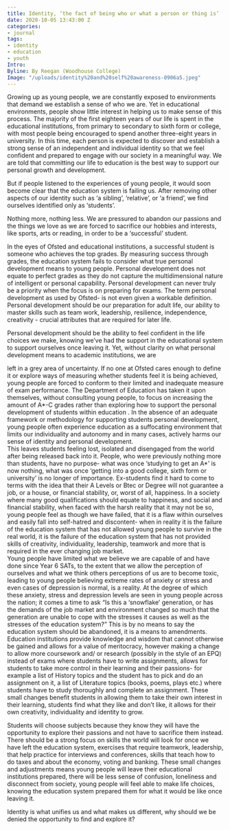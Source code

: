 ```yaml
---
title: Identity, ‘the fact of being who or what a person or thing is’
date: 2020-10-05 13:43:00 Z
categories:
- journal
tags:
- identity
- education
- youth
Intro: 
Byline: By Reegan (Woodhouse College)
Image: "/uploads/identity%20and%20self%20awareness-0906a5.jpeg"
---
```


Growing up as young people, we are constantly exposed to environments that demand we establish a sense of who we are. Yet in educational environments, people show little interest in helping us to make sense of this process. The majority of the first eighteen years of our life is spent in the educational institutions, from primary to secondary to sixth form or college, with most people being encouraged to spend another three-eight years in university. In this time, each person is expected to discover and establish a strong sense of an independent and individual identity so that we feel confident and prepared to engage with our society in a meaningful way. We are told that committing our life to education is the best way to support our personal growth and development.
						
But if people listened to the experiences of young people, it would soon become clear that the education system is failing us. After removing other aspects of our identity such as ‘a sibling’, ‘relative’, or ‘a friend’, we find ourselves identified only as ‘students’.
						
Nothing more, nothing less. We are pressured to abandon our passions and the things we love as we are forced to sacrifice our hobbies and interests, like sports, arts or reading, in order to be a ‘successful’ student.

In the eyes of Ofsted and educational institutions, a successful student is someone who achieves the top grades. By measuring success through grades, the education system fails to consider what true personal development means to young people. Personal development does not equate to perfect grades as they do not capture the multidimensional nature of intelligent or personal capability. Personal development can never truly be a priority when the focus is on
preparing for exams. The term personal development as used by Ofsted- is not even given a
workable definition. Personal development should be our preparation for adult life, our ability to master skills such as team work, leadership, resilience, independence, creativity - crucial attributes that are required for later life.
						
Personal development should be the ability to feel confident in the life choices we make, knowing we’ve had the support in the educational system to support ourselves once leaving it.
Yet, without clarity on what personal development means to academic institutions, we are
						
					
					
						
							
left in a grey area of uncertainty. If no one at Ofsted cares enough to define it or explore ways of measuring whether students feel it is being achieved, young people are forced to conform to their limited and inadequate measure of exam performance.
The Department of Education has taken it upon themselves, without consulting young people, to focus on increasing the amount of A*-C grades rather than exploring how to support the personal development of students within education . In the absence of an adequate framework or methodology for supporting students personal development, young people often experience education as a suffocating environment that limits our individuality and autonomy and in many cases, actively harms our sense of identity and personal development.				
This leaves students feeling lost, isolated and disengaged from the world after being released back into it. People, who were previously nothing more than students, have no purpose- what was once ‘studying to get an A*’ is now nothing, what was once ‘getting into a good college, sixth form or university’ is no longer of importance. Ex-students find it hard to come to terms with the idea that their A Levels or Btec or Degree will not guarantee a job, or a house, or financial stability, or, worst of all, happiness. In a society where many good qualifications should equate to happiness, and social and financial stability, when faced with the harsh reality that it may not be so, young people feel as though we have failed, that it is a flaw within ourselves and easily fall into self-hatred and discontent- when in reality it is the failure of the education system that has not allowed young people to survive in the real world, it is the failure of the education system that has not provided skills of creativity, individuality, leadership, teamwork and more that is required in the ever changing job market.			
Young people have limited what we believe we are capable of and have done since Year 6 SATs, to the extent that we allow the perception of ourselves and what we think others perceptions of us are to become toxic, leading to young people believing extreme rates of anxiety or stress and even cases of depression is normal, is a reality. At the degree of which these anxiety, stress and depression levels are seen in young people across the nation; it comes a time to ask “Is this a ‘snowflake’ generation, or has the demands of the job market and environment changed so much that the generation are unable to cope with the stresses it causes as well as the stresses of the education system?”
This is by no means to say the education system should be abandoned, it is a means to amendments. Education institutions provide knowledge and wisdom that cannot otherwise be gained and allows for a value of meritocracy, however making a change to allow more coursework and/ or research (possibly in the style of an EPQ) instead of exams where students have to write assignments, allows for students to take more control in their learning and their passions- for example a list of History topics and the student has to pick and do an assignment on it, a list of Literature topics (books, poems, plays etc.) where students have to study thoroughly and complete an assignment. These small changes benefit students in allowing them to take their own interest in their learning, students find what they like and don’t like, it allows for their own creativity, individuality and identity to grow.

Students will choose subjects because they know they will have the opportunity to explore their passions and not have to sacrifice them instead. There should be a strong focus on skills the world will look for once we have left the education system, exercises that require teamwork, leadership, that help practice for interviews and conferences, skills that teach how to do taxes and about the economy, voting and banking. These small changes and adjustments means young people will leave their educational institutions prepared, there will be less sense of confusion, loneliness and disconnect from society, young people will feel able to make life choices, knowing the education system prepared them for what it would be like once leaving it.	

Identity is what unifies us and what makes us different, why should we be denied the opportunity to find and explore it? 
